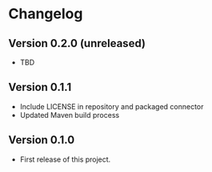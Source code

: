 # Changelog

Version 0.2.0 (unreleased)
--------------------------
* TBD

Version 0.1.1
-------------
* Include LICENSE in repository and packaged connector
* Updated Maven build process

Version 0.1.0
-------------
* First release of this project.